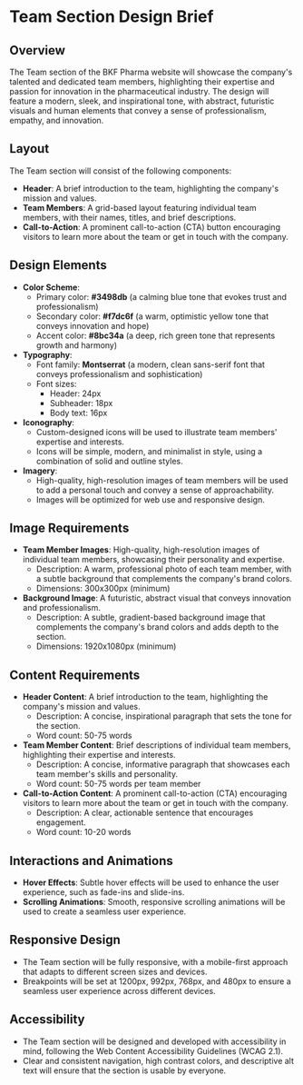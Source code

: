 **Team Section Design Brief**
===========================

**Overview**
------------

The Team section of the BKF Pharma website will showcase the company's talented and dedicated team members, highlighting their expertise and passion for innovation in the pharmaceutical industry. The design will feature a modern, sleek, and inspirational tone, with abstract, futuristic visuals and human elements that convey a sense of professionalism, empathy, and innovation.

**Layout**
--------

The Team section will consist of the following components:

* **Header**: A brief introduction to the team, highlighting the company's mission and values.
* **Team Members**: A grid-based layout featuring individual team members, with their names, titles, and brief descriptions.
* **Call-to-Action**: A prominent call-to-action (CTA) button encouraging visitors to learn more about the team or get in touch with the company.

**Design Elements**
-----------------

* **Color Scheme**:
	+ Primary color: **#3498db** (a calming blue tone that evokes trust and professionalism)
	+ Secondary color: **#f7dc6f** (a warm, optimistic yellow tone that conveys innovation and hope)
	+ Accent color: **#8bc34a** (a deep, rich green tone that represents growth and harmony)
* **Typography**:
	+ Font family: **Montserrat** (a modern, clean sans-serif font that conveys professionalism and sophistication)
	+ Font sizes:
		- Header: 24px
		- Subheader: 18px
		- Body text: 16px
* **Iconography**:
	+ Custom-designed icons will be used to illustrate team members' expertise and interests.
	+ Icons will be simple, modern, and minimalist in style, using a combination of solid and outline styles.
* **Imagery**:
	+ High-quality, high-resolution images of team members will be used to add a personal touch and convey a sense of approachability.
	+ Images will be optimized for web use and responsive design.

**Image Requirements**
---------------------

* **Team Member Images**: High-quality, high-resolution images of individual team members, showcasing their personality and expertise.
	+ Description: A warm, professional photo of each team member, with a subtle background that complements the company's brand colors.
	+ Dimensions: 300x300px (minimum)
* **Background Image**: A futuristic, abstract visual that conveys innovation and professionalism.
	+ Description: A subtle, gradient-based background image that complements the company's brand colors and adds depth to the section.
	+ Dimensions: 1920x1080px (minimum)

**Content Requirements**
----------------------

* **Header Content**: A brief introduction to the team, highlighting the company's mission and values.
	+ Description: A concise, inspirational paragraph that sets the tone for the section.
	+ Word count: 50-75 words
* **Team Member Content**: Brief descriptions of individual team members, highlighting their expertise and interests.
	+ Description: A concise, informative paragraph that showcases each team member's skills and personality.
	+ Word count: 50-75 words per team member
* **Call-to-Action Content**: A prominent call-to-action (CTA) encouraging visitors to learn more about the team or get in touch with the company.
	+ Description: A clear, actionable sentence that encourages engagement.
	+ Word count: 10-20 words

**Interactions and Animations**
-----------------------------

* **Hover Effects**: Subtle hover effects will be used to enhance the user experience, such as fade-ins and slide-ins.
* **Scrolling Animations**: Smooth, responsive scrolling animations will be used to create a seamless user experience.

**Responsive Design**
---------------------

* The Team section will be fully responsive, with a mobile-first approach that adapts to different screen sizes and devices.
* Breakpoints will be set at 1200px, 992px, 768px, and 480px to ensure a seamless user experience across different devices.

**Accessibility**
--------------

* The Team section will be designed and developed with accessibility in mind, following the Web Content Accessibility Guidelines (WCAG 2.1).
* Clear and consistent navigation, high contrast colors, and descriptive alt text will ensure that the section is usable by everyone.